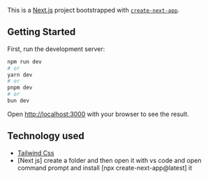 This is a [Next.js](https://nextjs.org) project bootstrapped with [`create-next-app`](https://github.com/vercel/next.js/tree/canary/packages/create-next-app).

## Getting Started

First, run the development server:

```bash
npm run dev
# or
yarn dev
# or
pnpm dev
# or
bun dev
```

Open [http://localhost:3000](http://localhost:3000) with your browser to see the result.

## Technology used
- [Tailwind Css](https://tailwindcss.com/)
- [Next js] create a folder and then open it with vs code and open command prompt and install [npx create-next-app@latest] it

